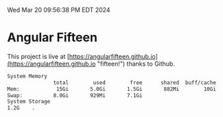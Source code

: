 Wed Mar 20 09:56:38 PM EDT 2024

# Angular Fifteen


This project is live at [https://angularfifteen.github.io](https://angularfifteen.github.io "fifteen!") thanks to Github.

```bash
System Memory
               total        used        free      shared  buff/cache   available
Mem:            15Gi       5.0Gi       1.5Gi       882Mi        10Gi        10Gi
Swap:          8.0Gi       929Mi       7.1Gi
System Storage
1.2G	.
